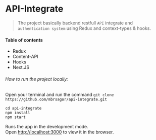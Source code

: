 # API-Integrate

> The project basically backend restfull `API` integrate and `authentication system` using Redux and context-types & hooks.

#### Table of contents
- Redux
- Content-API
- Hooks
- Next.JS

###### How to run the project locally:
Open your terminal and run the command `git clone https://github.com/mbrsagor/api-integrate.git`

```
cd api-integrate
npm install
npm start
```
Runs the app in the development mode.<br />
Open [http://localhost:3000](http://localhost:3000) to view it in the browser.
